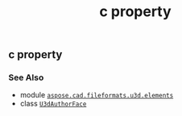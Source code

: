 ﻿---
title: c property
second_title: Aspose.CAD for Python via .NET API References
description: 
type: docs
weight: 70
url: /python-net/aspose.cad.fileformats.u3d.elements/u3dauthorface/c/
is_root: false
---

## c property


### See Also
* module [`aspose.cad.fileformats.u3d.elements`](../../)
* class [`U3dAuthorFace`](/cad/python-net/aspose.cad.fileformats.u3d.elements/u3dauthorface)
